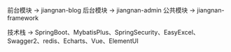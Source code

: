 前台模块 -> jiangnan-blog
后台模块 -> jiangnan-admin
公共模块 -> jiangnan-framework

技术栈 -> SpringBoot、MybatisPlus、SpringSecurity、EasyExcel、Swagger2、redis、Echarts、Vue、ElementUI
